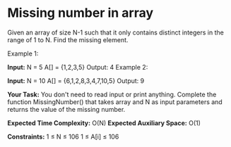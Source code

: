 # Missing number in array

Given an array of size N-1 such that it only contains distinct integers in the range of 1 to N. Find the missing element.

Example 1:

**Input:**
N = 5
A[] = {1,2,3,5}
Output: 4
Example 2:

**Input:**
N = 10
A[] = {6,1,2,8,3,4,7,10,5}
Output: 9

**Your Task:**
You don't need to read input or print anything. Complete the function MissingNumber() that takes array and N as input parameters and returns the value of the missing number.

**Expected Time Complexity:** O(N)
**Expected Auxiliary Space:** O(1)

**Constraints:**
1 ≤ N ≤ 106
1 ≤ A[i] ≤ 106
